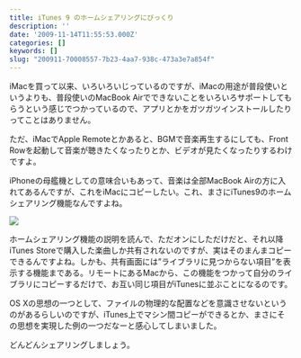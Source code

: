 ```yaml
---
title: iTunes 9 のホームシェアリングにびっくり
description: ''
date: '2009-11-14T11:55:53.000Z'
categories: []
keywords: []
slug: "200911-70008557-7b23-4aa7-938c-473a3e7a854f"
---
```

iMacを買って以来、いろいろいじっているのですが、iMacの用途が普段使いというよりも、普段使いのMacBook Airでできないことをいろいろサポートしてもらうという感じでつかっているので、アプリとかをガツガツインストールしたりってことはありません。

ただ、iMacでApple Remoteとかあると、BGMで音楽再生するにしても、Front Rowを起動して音楽が聴きたくなったりとか、ビデオが見たくなったりするわけですよ。

iPhoneの母艦機としての意味合いもあって、音楽は全部MacBook Airの方に入れてあるんですが、これをiMacにコピーしたい。これ、まさにiTunes9のホームシェアリング機能なんですよね。

![](0__3wonbbmc9x5bIXQG.jpg)

ホームシェアリング機能の説明を読んで、ただオンにしただけだと、それ以降iTunes Storeで購入した楽曲しか共有されないのですが、実はそのまんまコピーできるんですよね。しかも、共有画面には”ライブラリに見つからない項目”を表示する機能まである。リモートにあるMacから、この機能をつかって自分のライブラリにコピーするだけで、お互い同じ項目がiTunesに並ぶことになるのです。

OS Xの思想の一つとして、ファイルの物理的な配置などを意識させないというのがあるらしいのですが、iTunes上でマシン間コピーができるとか、まさにその思想を実現した例の一つだなーと感心してしまいました。

どんどんシェアリングしましょう。